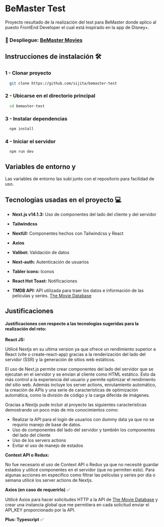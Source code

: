 
# BeMaster Test

Proyecto resultado de la realización del test para BeMaster donde aplico al puesto FrontEnd Developer el cual está inspirado en la app de Disney+.

### 🚀 Despliegue:  [BeMaster Movies](https://bemaster-test.vercel.app/)



## Instrucciones de instalación 🛠️

### 1 - Clonar proyecto
```bash
  git clone https://github.com/sijita/bemaster-test
```

### 2 - Ubicarse en el directorio principal

```bash
  cd bemaster-test
```

### 3 - Instalar dependencias

```bash
  npm install
```

### 4 - Iniciar el servidor

```bash
  npm run dev
```


## Variables de entorno y 

Las variables de entorno las subí junto con el repositorio para facilidad de uso.
## Tecnologías usadas en el proyecto 💻 

* **Next.js v14.1.3:**  Uso de componentes del lado del cliente y del servidor

* **Tailwindcss**

* **NextUI:** Componentes hechos con Tailwindcss y React

* **Axios**

* **Valibot:** Validación de datos

* **Next-auth:** Autenticación de usuarios

* **Tabler icons:** Iconos

* **React Hot Toast:** Notificaciones

* **TMDB API:** API utilizada para traer los datos e información de las peliculas y series. [The Movie Database](https://www.themoviedb.org/?language=es)
## Justificaciones

#### Justificaciones con respecto a las tecnologías sugeridas para la realización del reto:

**React JS:**

Utilicé Nextjs en su ultima version ya que ofrece un rendimiento superior a React (vite o create-react-app) gracias a la renderización del lado del servidor (SSR) y la generación de sitios web estáticos.

El uso de Next.js permite crear componentes del lado del servidor que se ejecutan en el servidor y se envían al cliente como HTML estático. Esto da más control a la experiencia del usuario y permite optimizar el rendimiento del sitio web. Además incluye los server actions, enrutamiento automático, la creación de APIs y una serie de características de optimización automática, como la división de código y la carga diferida de imágenes.

Gracias a Nextjs pude incluir al proyecto las siguientes caracteristicas demostrando un poco más de mis conocimientos como:
- Realizar la API para el login de usuarios con dummy data ya que no se requirio manejo de base de datos.
- Uso de componentes del lado del servidor y también los componentes del lado del cliente
- Uso de los servers actions
- Evitar el uso de manejo de estados


**Context API o Redux:**

No fue necesario el uso de Context API o Redux ya que no necesité guardar estados y utilicé componentes en el servidor (que no permiten esto). Para algunas acciones en especifico como filtrar las peliculas y series por día o semana utilicé los server actions de Nextjs.

**Axios (en caso de requerirlo)** ✅

Utilicé Axios para hacer solicitudes HTTP a la API de [The Movie Database](https://www.themoviedb.org/?language=es) y crear una instancia global que me permitiera en cada solicitud enviar el API_KEY proporcionado por la API.

**Plus: Typescript** ✅
